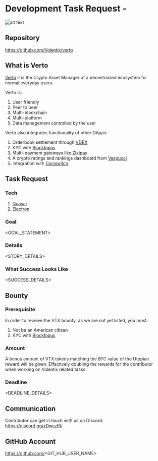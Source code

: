 # Development Task Request - <DESCRIPTION>

![alt text](<IMAGE_SOURCE> "<IMAGE_DESCRIPTION>")

## Repository

https://github.com/Volentix/verto

## What is Verto
[Verto](https://volentix.io/verto/) it is the Crypto Asset Manager of a decentraized ecosystem for normal everyday users.

Verto is:

1. User friendly
2. Peer to peer
3. Multi-blockchain
4. Multi-platform
5. Data management controlled by the user

Verto also integrates functionality of other DApps:

1. Orderbook settlement through [VDEX](https://volentix.io/documentation/vdex-whitepaper/)
2. KYC with [Blocktopus](https://blocktopus.io/)
3. Multi-payment gateways like [Zixipay](https://zixipay.com/login)
4. A crypto ratings and rankings dashboard from [Vespucci](https://vespucci.site/)
5. Integration with [Coinswitch](https://coinswitch.co/)

## Task Request

### Tech

1. [Quasar](https://quasar-framework.org/)
2. [Electron](https://electronjs.org/)

### Goal

<GOAL_STATEMENT>

### Details

<STORY_DETAILS>

### What Success Looks Like

<SUCCESS_DETAILS>

## Bounty

### Prerequisite

In order to receive the VTX bounty, as we are not yet listed, you must:

1. Not be an American citizen
2. KYC with [Blocktopus](https://blocktopus.io/)

### Amount

A bonus amount of VTX tokens matching the BTC value of the Utopian reward will be given. Effectively doubling the rewards for the contributor when working on Volentix related tasks.

### Deadline

<DEADLINE_DETAILS>

## Communication
Contributor can get in touch with us on Discord: https://discord.gg/xDwczRk

## GitHub Account
https://github.com/<GIT_HUB_USER_NAME>
